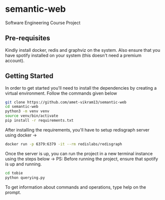 # semantic-web
Software Engineering Course Project

## Pre-requisites
Kindly install docker, redis and graphviz on the system. Also ensure that you have spotify installed on your system (this doesn't need a premium account).


## Getting Started
In order to get started you'll need to install the dependencies by creating a virtual environment.
Follow the commands given below

```bash
git clone https://github.com/amet-vikram13/semantic-web
cd semantic-web
python3 -m venv venv
source venv/bin/activate
pip install -r requirements.txt
```

After installing the requirements, you'll have to setup redisgraph server using docker -> 

```bash
docker run -p 6379:6379 -it --rm redislabs/redisgraph
```

Once the server is up, you can run the project in a new terminal instance using the steps below ->
PS: Before running the project, ensure that spotify is up and running.

```bash
cd tobie
python querying.py
```

To get information about commands and operations, type help on the prompt.

